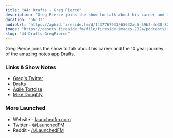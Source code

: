 ```yaml
---
title: "44: Drafts - Greg Pierce"
description: "Greg Pierce joins the show to talk about his career and the 10 year journey of the amazing notes app Drafts."
duration: "56:33"
audioUrl: "https://aphid.fireside.fm/d/1437767933/65632ad5-59b2-4e30-82d1-13845dce07dd/29b8e2f4-31ec-4cfa-b53e-7bd233904460.mp3"
image: "https://assets.fireside.fm/file/fireside-images-2024/podcasts/images/6/65632ad5-59b2-4e30-82d1-13845dce07dd/episodes/2/29b8e2f4-31ec-4cfa-b53e-7bd233904460/cover.jpg?v=1"
slug: "44-Drafts-GregPierce"
---
```


<p>Greg Pierce joins the show to talk about his career and the 10 year journey of the amazing notes app Drafts.</p>

<h3>Links &amp; Show Notes</h3>

<ul>
<li><a href="https://twitter.com/agiletortoise" rel="nofollow">Greg&#39;s Twitter</a></li>
<li><a href="https://getdrafts.com" rel="nofollow">Drafts</a></li>
<li><a href="https://agiletortoise.com" rel="nofollow">Agile Tortoise</a></li>
<li><a href="https://en.wikipedia.org/wiki/Mike_Doughty" rel="nofollow">Mike Doughty</a></li>
</ul>

<h3>More Launched</h3>

<ul>
<li>Website - <a href="https://launchedfm.com" rel="nofollow">launchedfm.com</a></li>
<li>Twitter - <a href="https://twitter.com/launchedfm" rel="nofollow">@LaunchedFM</a></li>
<li>Reddit - <a href="https://www.reddit.com/r/LaunchedFM/" rel="nofollow">/r/LaunchedFM</a></li>
</ul>
